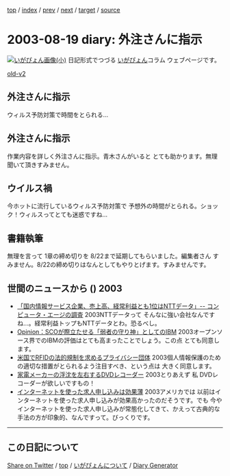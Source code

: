 [top](../index.html) 
 / [index](index.html) 
 / [prev](ig030818.html) 
 / [next](ig030820.html) 
 / [target](https://igapyon.github.io/diary/2003/ig030819.html) 
 / [source](https://github.com/igapyon/diary/blob/gh-pages/2003/ig030819.html.src.md) 

2003-08-19 diary: 外注さんに指示
=====================================================================================================
[![いがぴょん画像(小)](https://igapyon.github.io/diary/images/iga200306s.jpg "いがぴょん")](https://igapyon.github.io/diary/memo/memoigapyon.html) 日記形式でつづる [いがぴょん](https://igapyon.github.io/diary/memo/memoigapyon.html)コラム ウェブページです。

[old-v2](ig030819-orig.html)

## 外注さんに指示

ウィルス予防対策で時間をとられる…


## 外注さんに指示

作業内容を詳しく外注さんに指示。青木さんがいると とても助かります。無理聞いて頂きすみません。

## ウイルス禍

今ホットに流行しているウィルス予防対策で 予想外の時間がとられる。ショック！ウィルスってとても迷惑ですね…

## 書籍執筆

無理を言って 1章の締め切りを 8/22まで延期してもらいました。編集者さん すみません。8/22の締め切りはなんとしてもやりとげます。すみませんです。

## 世間のニュースから () 2003

* [「国内情報サービス企業、売上高、経常利益とも1位はNTTデータ」-- コンピュータ・エージの調査](http://japan.cnet.com/news/ent/story/0,2000047623,20060447,00.htm)  2003NTTデータって そんなに強い会社なんですね…。経常利益トップもNTTデータとわ。恐るべし。
* [Opinion：SCOが際立たせる「弱者の守り神」としてのIBM](http://www.zdnet.co.jp/enterprise/0308/18/epn25.html)  2003オープンソース界でのIBMの評価はとても高まったことでしょう。この点 とても同意します。
* [米国でRFIDの法的規制を求めるプライバシー団体](http://japan.cnet.com/news/ebiz/story/0,2000047658,20060474,00.htm)  2003個人情報保護のための適切な措置がとられるよう注目すべき、という点は 大きく同意します。
* [家電メーカーの浮沈を左右するDVDレコーダー](http://japan.cnet.com/column/market/story/0,2000047993,20060448,00.htm)  2003とりあえず 私 DVDレコーダーが欲しいですもの！
* [インターネットを使った求人申し込みは効果薄](http://japan.cnet.com/news/media/story/0,2000047715,20060461,00.htm)  2003アメリカでは 以前はインターネットを使った求人申し込みが効果高かったのだそうです。でも 今や インターネットを使った求人申し込みが常態化してきて、かえって古典的な手法の方が印象的、なんですって。びっくりです。

----------------------------------------------------------------------------------------------------

## この日記について

[Share on Twitter](https://twitter.com/intent/tweet?hashtags=igapyon%2Cdiary%2C%E3%81%84%E3%81%8C%E3%81%B4%E3%82%87%E3%82%93&text=%E5%A4%96%E6%B3%A8%E3%81%95%E3%82%93%E3%81%AB%E6%8C%87%E7%A4%BA&url=https%3A%2F%2Figapyon.github.io%2Fdiary%2F2003%2Fig030819.html) / [top](../index.html) / [いがぴょんについて](https://igapyon.github.io/diary/memo/memoigapyon.html) / [Diary Generator](https://github.com/igapyon/igapyonv3)
